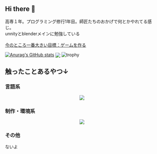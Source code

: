 ## Hi there 👋

高専１年。プログラミング修行1年目。師匠たちのおかげで何とかやれてる感じ。<br>unnityとblenderメインに勉強している<br><a href="https://codic.jp/"><br>今のところ一番大きい目標：ゲームを作る</br>

[![Anurag's GitHub stats](https://github-readme-stats.vercel.app/api?username=ruim5017&ja)](https://github.com/anuraghazra/github-readme-stats)
<img  align="center"  src="https://github-readme-stats.anuraghazra1.vercel.app/api/top-langs/?username=ruim5017&no-bg=true&no-frame=true&langs_count=30&hide=html,css&layout=compact"/>
![trophy](https://github-profile-trophy.vercel.app/?username=ruim5017)
<h2>触ったことあるやつ↓</h2>
<h3>言語系</h3>
<p align="center">
  <a href="https://skillicons.dev">
    <img src="https://skillicons.dev/icons?i=py,html,c,c++" />
  </a>
</p>
<h3>制作・環境系</h3>
<p align="center">
  <a href="https://skillicons.dev">
    <img src="https://skillicons.dev/icons?i=arduino,unity,blender,resperrypi" />
  </a>
</p>

<h3>その他</h3>
<p>ないよ</p>

